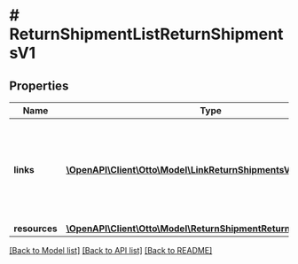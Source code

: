 # # ReturnShipmentListReturnShipmentsV1

## Properties

Name | Type | Description | Notes
------------ | ------------- | ------------- | -------------
**links** | [**\OpenAPI\Client\Otto\Model\LinkReturnShipmentsV1[]**](LinkReturnShipmentsV1.md) | Contains one single link, which can be used as pointer for Cursor-based pagination. | [optional]
**resources** | [**\OpenAPI\Client\Otto\Model\ReturnShipmentReturnShipmentsV1[]**](ReturnShipmentReturnShipmentsV1.md) |  | [optional]

[[Back to Model list]](../../README.md#models) [[Back to API list]](../../README.md#endpoints) [[Back to README]](../../README.md)
